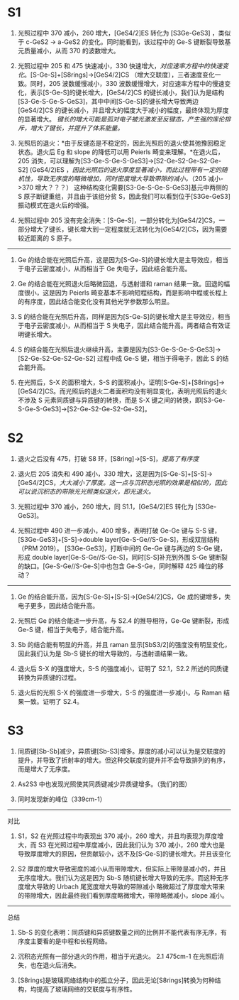 # S1

1. 光照过程中 370 减小，260 增大，[GeS4/2]ES 转化为 [S3Ge-GeS3] ，类似于 c-GeS2 -> a-GeS2 的变化。同时能看到，该过程中的 Ge-S 键断裂导致基元质量减小，从而 370 的波数增大。

2. 光照过程中 205 和 475 快速减小，330 快速增大，_对应速率方程中的快速变化_。[S-Ge-S]+[S8rings]->[GeS4/2]CS （增大交联度），三者速度变化一致。同时，205 波数缓慢减小，330 波数缓慢增大，对应速率方程中的慢速变化，表示[S-Ge-S]的键长增大，[GeS4/2]CS 的键长减小，我们认为是结构[S3-Ge-S-Ge-S-GeS3]，其中中间[S-Ge-S]的键长增大导致两边[GeS4/2]CS 的键长减小，并且增大的幅度大于减小的幅度，最终体现为厚度的显著增大。
   _键长的增大可能是孤对电子被光激发至反键态，产生强的库伦排斥，增大了键长，并提升了体系能量。_

3. 光照后的退火：*由于反键态是不稳定的，因此光照后的退火使其弛豫回稳定状态。退火后 Eg 和 slope 的降低可以用 Peierls 畸变来理解。*在退火后，205 消失，可以理解为[S3-Ge-S-Ge-S-GeS3]->[S2-Ge-S2-Ge-S2-Ge-S2] (GeS4/2)ES ，_因此光照后的退火厚度显著减小，而此过程带有一定的随机性，导致无序度的略微增加，同时密度增大导致带隙的减小。_（205 减小->370 增大？？？）
   这种结构变化需要[S3-Ge-S-Ge-S-GeS3]基元中两侧的 S 原子断键重组，并且由于该组分贫 S，因此我们可以看到位于[S3Ge-GeS3]振动模式在退火后的增强。

4. 光照过程中 205 没有完全消失：[S-Ge-S]，一部分转化为[GeS4/2]CS，一部分增大了键长，键长增大到一定程度就无法转化为[GeS4/2]CS，因为需要较近距离的 S 原子。

---

1. Ge 的结合能在光照后升高，这是因为[S-Ge-S]的键长增大是主导效应，相当于电子云密度减小，从而相当于 Ge 失电子，因此结合能升高。

2. Ge 的结合能在光照退火后略微回退，与透射谱和 raman 结果一致。回退的幅度很小，这是因为 Peierls 畸变基本不影响短程结构，而是影响中程或长程上的有序度，因此结合能变化没有其他光学参数那么明显。

3. S 的结合能在光照后升高，同样是因为[S-Ge-S]的键长增大是主导效应，相当于电子云密度减小，从而相当于 S 失电子，因此结合能升高。两者结合有效证明键长增大。

4. S 的结合能在光照后退火继续升高，主要是因为[S3-Ge-S-Ge-S-GeS3]->[S2-Ge-S2-Ge-S2-Ge-S2] 过程中成 Ge-S 键，相当于得电子，因此 S 的结合能升高。

5. 在光照后，S-X 的面积增大，S-S 的面积减小，证明[S-Ge-S]+[S8rings]->[GeS4/2]CS。而光照后的退火二者面积均没有明显变化，表明光照后的退火不涉及 S 元素同质键与异质键的转换，而是 S-X 键之间的转换，即[S3-Ge-S-Ge-S-GeS3]->[S2-Ge-S2-Ge-S2-Ge-S2]。

# S2

1. 退火之后没有 475，打破 S8 环，[S8ring]->[S-S]，_提高了有序度_

2. 退火后 205 消失和 490 减小，330 增大，这是因为[S-Ge-S]+[S-S]->[GeS4/2]CS，_大大减小了厚度。这一点与沉积态光照的效果是相似的，因此可以说沉积态的带隙光光照类似退火，即光退火。_

3. 光照过程中 370 减小，260 增大，同 S1.1，[GeS4/2]ES 转化为 [S3Ge-GeS3]。

4. 光照过程中 490 进一步减小，400 增多，表明打破 Ge-Ge 键与 S-S 键，[S3Ge-GeS3]+[S-S]->double layer[Ge-S-Ge//S-Ge-S]，形成双层结构（PRM 2019）。
   [S3Ge-GeS3]，打断中间的 Ge-Ge 键与两边的 S-Ge 键，形成 double layer[Ge-S-Ge//S-Ge-S]，同时[S-S]补充到外围 S-Ge 键断裂的缺口。[Ge-S-Ge//S-Ge-S]中也包含 Ge-S-Ge，同时解释 425 峰位的移动？

---

1. Ge 的结合能升高，因为[S-Ge-S]+[S-S]->[GeS4/2]CS，Ge 成的键增多，失电子更多，因此结合能升高。

2. 光照后 Ge 的结合能进一步升高，与 S2.4 的推导相符，Ge-Ge 键断裂，形成 Ge-S 键，相当于失电子，结合能升高。

3. Sb 的结合能有明显的升高，并且 raman 显示[SbS3/2]的强度没有明显变化，因此我们认为是 Sb-S 键长的增大导致的，与透射谱结果一致。

4. 退火后 S-X 的强度增大，S-S 的强度减小，证明了 S2.1，S2.2 所述的同质键转换为异质键的过程。

5. 退火后的光照 S-X 的强度进一步增大，S-S 的强度进一步减小，与 Raman 结果一致。证明了 S2.4。

# S3

1. 同质键[Sb-Sb]减少，异质键[Sb-S3]增多。厚度的减小可以认为是交联度的提升，并导致了折射率的增大。但这种交联度的提升并不会导致排列的有序，而是增大了无序度。

2. As2S3 中也发现光照使其同质键减少异质键增多。（我们的图）

3. 同时发现新的峰位（339cm-1）

---

对比

1. S1，S2 在光照过程中均表现出 370 减小，260 增大，并且均表现为厚度增大，而 S3 在光照过程中厚度减小，因此我们认为 370 减小，260 增大也是导致厚度增大的原因，但贡献较小，远不及[S-Ge-S]的键长增大。并且该变化

2. S2 厚度的增大导致密度的减小从而带隙增大，但实际上带隙是减小的，并且无序度增大。我们认为这是因为 Sb-S 随机键长增大导致的无序。而这种无序度增大导致的 Urbach 尾宽度增大导致的带隙减小 略微超过了厚度增大带来的带隙增大，因此最终我们看到厚度略微增大，带隙略微减小，slope 减小。

---

总结

1. Sb-S 的变化表明：同质键和异质键数量之间的比例并不能代表有序无序，有序度主要看的是中程和长程网络。

2. 沉积态光照有一部分退火的作用，相当于光退火。
   2.1 475cm-1 在光照后消失，也在退火后消失。

3. [S8rings]是玻璃网络结构中的孤立分子，因此无论[S8rings]转换为何种结构，均提高了玻璃网络的交联度与有序性。
